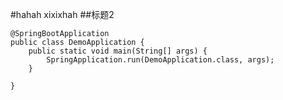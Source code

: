 #hahah
xixixhah
##标题2

```
@SpringBootApplication
public class DemoApplication {
    public static void main(String[] args) {
        SpringApplication.run(DemoApplication.class, args);
    }

}
```
